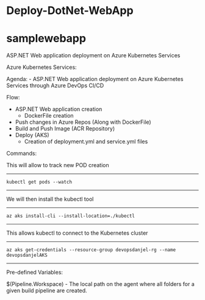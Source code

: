 # Deploy-DotNet-WebApp
# samplewebapp
ASP.NET Web application deployment on Azure Kubernetes Services

Azure Kubernetes Services:

Agenda:
	- ASP.NET Web application deployment on Azure Kubernetes Services
		through Azure DevOps CI/CD

Flow:

- ASP.NET Web application creation
	- DockerFile creation
- Push changes in Azure Repos (Along with DockerFile)
- Build and Push Image (ACR Repository)
- Deploy (AKS)
	- Creation of deployment.yml and service.yml files

Commands:

This will allow to track new POD creation

---
	kubectl get pods --watch
---

 We will then install the kubectl tool

---
	az aks install-cli --install-location=./kubectl
---

This allows kubectl to connect to the Kubernetes cluster

---
	az aks get-credentials --resource-group devopsdanjel-rg --name devopsdanjelAKS 
---

Pre-defined Variables:

$(Pipeline.Workspace)
	- The local path on the agent where all folders for a given build pipeline are created.
